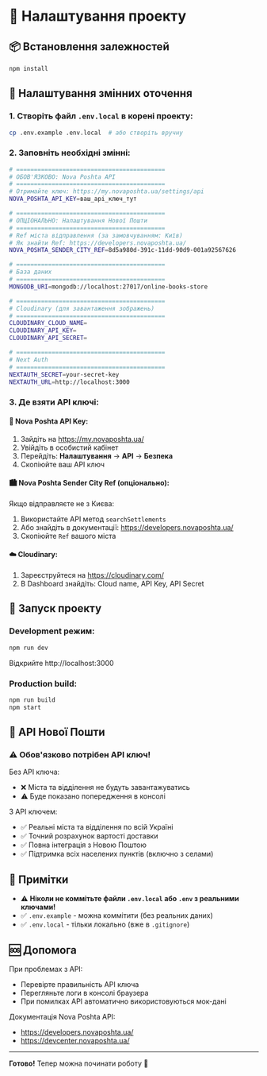 # 🚀 Налаштування проекту

## 📦 Встановлення залежностей

```bash
npm install
```

## 🔐 Налаштування змінних оточення

### 1. Створіть файл `.env.local` в корені проекту:

```bash
cp .env.example .env.local  # або створіть вручну
```

### 2. Заповніть необхідні змінні:

```bash
# ==========================================
# ОБОВ'ЯЗКОВО: Nova Poshta API
# ==========================================
# Отримайте ключ: https://my.novaposhta.ua/settings/api
NOVA_POSHTA_API_KEY=ваш_api_ключ_тут

# ==========================================
# ОПЦІОНАЛЬНО: Налаштування Нової Пошти
# ==========================================
# Ref міста відправлення (за замовчуванням: Київ)
# Як знайти Ref: https://developers.novaposhta.ua/
NOVA_POSHTA_SENDER_CITY_REF=8d5a980d-391c-11dd-90d9-001a92567626

# ==========================================
# База даних
# ==========================================
MONGODB_URI=mongodb://localhost:27017/online-books-store

# ==========================================
# Cloudinary (для завантаження зображень)
# ==========================================
CLOUDINARY_CLOUD_NAME=
CLOUDINARY_API_KEY=
CLOUDINARY_API_SECRET=

# ==========================================
# Next Auth
# ==========================================
NEXTAUTH_SECRET=your-secret-key
NEXTAUTH_URL=http://localhost:3000
```

### 3. Де взяти API ключі:

#### 📮 Nova Poshta API Key:
1. Зайдіть на https://my.novaposhta.ua/
2. Увійдіть в особистий кабінет
3. Перейдіть: **Налаштування** → **API** → **Безпека**
4. Скопіюйте ваш API ключ

#### 🏙️ Nova Poshta Sender City Ref (опціонально):
Якщо відправляєте не з Києва:
1. Використайте API метод `searchSettlements`
2. Або знайдіть в документації: https://developers.novaposhta.ua/
3. Скопіюйте `Ref` вашого міста

#### ☁️ Cloudinary:
1. Зареєструйтеся на https://cloudinary.com/
2. В Dashboard знайдіть: Cloud name, API Key, API Secret

## 🏃 Запуск проекту

### Development режим:
```bash
npm run dev
```

Відкрийте http://localhost:3000

### Production build:
```bash
npm run build
npm start
```

## 🧪 API Нової Пошти

### ⚠️ Обов'язково потрібен API ключ!

Без API ключа:
- ❌ Міста та відділення не будуть завантажуватись
- ⚠️ Буде показано попередження в консолі

З API ключем:
- ✅ Реальні міста та відділення по всій Україні
- ✅ Точний розрахунок вартості доставки
- ✅ Повна інтеграція з Новою Поштою
- ✅ Підтримка всіх населених пунктів (включно з селами)

## 📝 Примітки

- ⚠️ **Ніколи не коммітьте файли `.env.local` або `.env` з реальними ключами!**
- ✅ `.env.example` - можна коммітити (без реальних даних)
- ✅ `.env.local` - тільки локально (вже в `.gitignore`)

## 🆘 Допомога

При проблемах з API:
- Перевірте правильність API ключа
- Перегляньте логи в консолі браузера
- При помилках API автоматично використовуються мок-дані

Документація Nova Poshta API:
- https://developers.novaposhta.ua/
- https://devcenter.novaposhta.ua/

---

**Готово!** Тепер можна починати роботу 🎉

